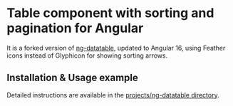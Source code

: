# Table component with sorting and pagination for Angular
It is a forked version of [ng-datatable](https://github.com/PascalHonegger/ng-datatable), updated to Angular 16, using Feather icons instead of Glyphicon for showing sorting arrows.

## Installation & Usage example

Detailed instructions are available in the [projects/ng-datatable directory](projects/ng-datatable/README.md).